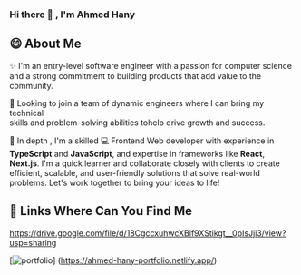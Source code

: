 ### Hi there 👋 , I'm Ahmed Hany

## 😄 About Me

✨ I'm an entry-level software engineer with a passion for computer science <br> 
and a strong commitment to building products that add value to the community.

👀 Looking to join a team of dynamic engineers where I can bring my technical <br> 
skills and problem-solving abilities tohelp drive growth and success.

🚀 In depth , I'm a skilled 💻 Frontend Web developer with experience in <b>TypeScript</b> and <b>JavaScript</b>, and expertise in frameworks like <b>React</b>, <b>Next.js</b>. I'm a quick learner and collaborate closely with clients to create efficient, scalable, and user-friendly solutions that solve real-world problems. Let's work together to bring your ideas to life!

## 🔗 Links Where Can You Find Me

https://drive.google.com/file/d/18CgccxuhwcXBif9XStikgt__0pIsJji3/view?usp=sharing

[![portfolio](https://img.shields.io/badge/my_portfolio-000?style=for-the-badge&logo=ko-fi&logoColor=white)]
(https://ahmed-hany-portfolio.netlify.app/)
